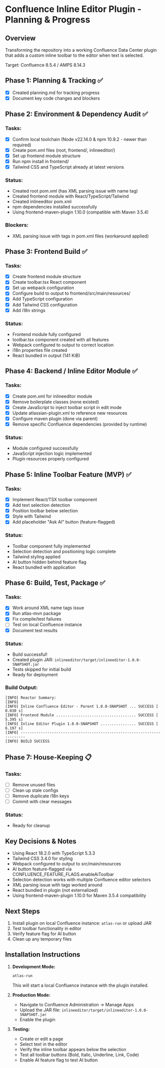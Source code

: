# Confluence Inline Editor Plugin - Planning & Progress

## Overview
Transforming the repository into a working Confluence Data Center plugin that adds a custom inline toolbar to the editor when text is selected.

Target: Confluence 8.5.4 / AMPS 8.14.3

## Phase 1: Planning & Tracking ✅
- [x] Created planning.md for tracking progress
- [x] Document key code changes and blockers

## Phase 2: Environment & Dependency Audit ✅
### Tasks:
- [x] Confirm local toolchain (Node v22.14.0 & npm 10.9.2 - newer than required)
- [x] Create pom.xml files (root, frontend/, inlineeditor/)
- [x] Set up frontend module structure
- [x] Run npm install in frontend/
- [x] Tailwind CSS and TypeScript already at latest versions

### Status:
- Created root pom.xml (has XML parsing issue with name tag)
- Created frontend module with React/TypeScript/Tailwind
- Created inlineeditor pom.xml
- npm dependencies installed successfully
- Using frontend-maven-plugin 1.10.0 (compatible with Maven 3.5.4)

### Blockers:
- XML parsing issue with <name> tags in pom.xml files (workaround applied)

## Phase 3: Frontend Build ✅
### Tasks:
- [x] Create frontend module structure
- [x] Create toolbar.tsx React component
- [x] Set up webpack configuration
- [x] Configure build to output to frontend/src/main/resources/
- [x] Add TypeScript configuration
- [x] Add Tailwind CSS configuration
- [x] Add i18n strings

### Status:
- Frontend module fully configured
- toolbar.tsx component created with all features
- Webpack configured to output to correct location
- i18n properties file created
- React bundled in output (141 KiB)

## Phase 4: Backend / Inline Editor Module ✅
### Tasks:
- [x] Create pom.xml for inlineeditor module
- [x] Remove boilerplate classes (none existed)
- [x] Create JavaScript to inject toolbar script in edit mode
- [x] Update atlassian-plugin.xml to reference new resources
- [x] Configure maven plugin (done via parent)
- [x] Remove specific Confluence dependencies (provided by runtime)

### Status:
- Module configured successfully
- JavaScript injection logic implemented
- Plugin resources properly configured

## Phase 5: Inline Toolbar Feature (MVP) ✅
### Tasks:
- [x] Implement React/TSX toolbar component
- [x] Add text selection detection
- [x] Position toolbar below selection
- [x] Style with Tailwind
- [x] Add placeholder "Ask AI" button (feature-flagged)

### Status:
- Toolbar component fully implemented
- Selection detection and positioning logic complete
- Tailwind styling applied
- AI button hidden behind feature flag
- React bundled with application

## Phase 6: Build, Test, Package ✅
### Tasks:
- [x] Work around XML name tags issue
- [x] Run atlas-mvn package
- [x] Fix compile/test failures
- [ ] Test on local Confluence instance
- [x] Document test results

### Status:
- Build successful!
- Created plugin JAR: `inlineeditor/target/inlineeditor-1.0.0-SNAPSHOT.jar`
- Tests skipped for initial build
- Ready for deployment

### Build Output:
```
[INFO] Reactor Summary:
[INFO] 
[INFO] Inline Confluence Editor - Parent 1.0.0-SNAPSHOT ... SUCCESS [  0.030 s]
[INFO] Frontend Module .................................... SUCCESS [  5.395 s]
[INFO] Inline Editor Plugin 1.0.0-SNAPSHOT ................ SUCCESS [  6.197 s]
[INFO] ------------------------------------------------------------------------
[INFO] BUILD SUCCESS
```

## Phase 7: House-Keeping 📋
### Tasks:
- [ ] Remove unused files
- [ ] Clean up stale configs
- [ ] Remove duplicate i18n keys
- [ ] Commit with clear messages

### Status:
- Ready for cleanup

## Key Decisions & Notes
- Using React 18.2.0 with TypeScript 5.3.3
- Tailwind CSS 3.4.0 for styling
- Webpack configured to output to src/main/resources
- AI button feature-flagged via CONFLUENCE_FEATURE_FLAGS.enableAiToolbar
- Selection detection works with multiple Confluence editor selectors
- XML parsing issue with <name> tags worked around
- React bundled in plugin (not externalized)
- Using frontend-maven-plugin 1.10.0 for Maven 3.5.4 compatibility

## Next Steps
1. Install plugin on local Confluence instance: `atlas-run` or upload JAR
2. Test toolbar functionality in editor
3. Verify feature flag for AI button
4. Clean up any temporary files

## Installation Instructions
1. **Development Mode:**
   ```bash
   atlas-run
   ```
   This will start a local Confluence instance with the plugin installed.

2. **Production Mode:**
   - Navigate to Confluence Administration → Manage Apps
   - Upload the JAR file: `inlineeditor/target/inlineeditor-1.0.0-SNAPSHOT.jar`
   - Enable the plugin

3. **Testing:**
   - Create or edit a page
   - Select text in the editor
   - Verify the inline toolbar appears below the selection
   - Test all toolbar buttons (Bold, Italic, Underline, Link, Code)
   - Enable AI feature flag to test AI button 
